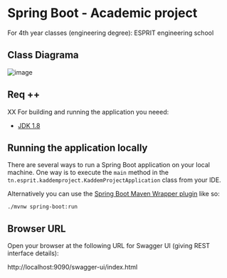 # Spring Boot - Academic project  
For 4th year classes (engineering degree): ESPRIT engineering school

## Class Diagrama

![image](https://user-images.githubusercontent.com/47184233/205064014-71e3b383-81ae-4554-98af-e2522a972220.png)


## Req ++ 
XX
For building and running the application you neeed:

- [JDK 1.8](http://www.oracle.com/technetwork/java/javase/downloads/jdk8-downloads-2133151.html)

## Running the application locally

There are several ways to run a Spring Boot application on your local machine.
One way is to execute the `main` method in the `tn.esprit.kaddemproject.KaddemProjectApplication` class from your IDE.

Alternatively you can use the [Spring Boot Maven Wrapper plugin](https://maven.apache.org/wrapper/) like so:

```shell
./mvnw spring-boot:run
```
## Browser URL
Open your browser at the following URL for Swagger UI (giving REST interface details):

http://localhost:9090/swagger-ui/index.html 

